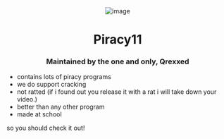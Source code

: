 <div align="center">
  <img src="https://github.com/wrzxw/piracy11/assets/116313580/37a50740-3106-4a34-abac-3590add09d3e" alt="image">
  <br>
  <h1>Piracy11</h1>
  <h3>Maintained by the one and only, Qrexxed</h3>
</div>

- contains lots of piracy programs
- we do support cracking
- not ratted (if i found out you release it with a rat i will take down your video.)
- better than any other program
- made at school

so you should check it out!
